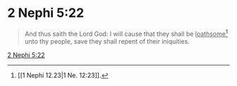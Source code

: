 # 2 Nephi 5:22

> And thus saith the Lord God: I will cause that they shall be <u>loathsome</u>[^a] unto thy people, save they shall repent of their iniquities.

[2 Nephi 5:22](https://www.churchofjesuschrist.org/study/scriptures/bofm/2-ne/5?lang=eng&id=p22#p22)


[^a]: [[1 Nephi 12.23|1 Ne. 12:23]].  
